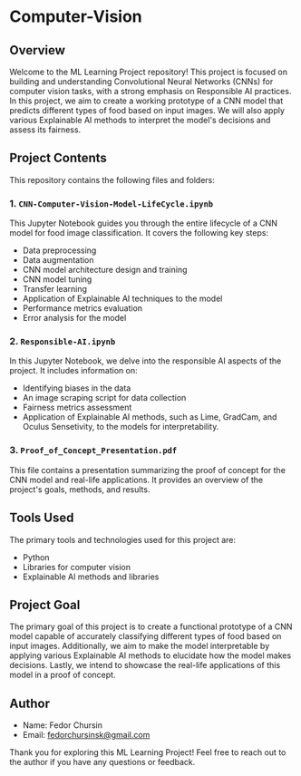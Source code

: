 # Computer-Vision

## Overview

Welcome to the ML Learning Project repository! This project is focused on building and understanding Convolutional Neural Networks (CNNs) for computer vision tasks, with a strong emphasis on Responsible AI practices. In this project, we aim to create a working prototype of a CNN model that predicts different types of food based on input images. We will also apply various Explainable AI methods to interpret the model's decisions and assess its fairness.

## Project Contents

This repository contains the following files and folders:

### 1. `CNN-Computer-Vision-Model-LifeCycle.ipynb`

This Jupyter Notebook guides you through the entire lifecycle of a CNN model for food image classification. It covers the following key steps:
- Data preprocessing
- Data augmentation
- CNN model architecture design and training
- CNN model tuning
- Transfer learning
- Application of Explainable AI techniques to the model
- Performance metrics evaluation
- Error analysis for the model

### 2. `Responsible-AI.ipynb`

In this Jupyter Notebook, we delve into the responsible AI aspects of the project. It includes information on:
- Identifying biases in the data
- An image scraping script for data collection
- Fairness metrics assessment
- Application of Explainable AI methods, such as Lime, GradCam, and Oculus Sensetivity, to the models for interpretability.

### 3. `Proof_of_Concept_Presentation.pdf`

This file contains a presentation summarizing the proof of concept for the CNN model and real-life applications. It provides an overview of the project's goals, methods, and results.

## Tools Used

The primary tools and technologies used for this project are:
- Python
- Libraries for computer vision
- Explainable AI methods and libraries

## Project Goal

The primary goal of this project is to create a functional prototype of a CNN model capable of accurately classifying different types of food based on input images. Additionally, we aim to make the model interpretable by applying various Explainable AI methods to elucidate how the model makes decisions. Lastly, we intend to showcase the real-life applications of this model in a proof of concept.

## Author

- Name: Fedor Chursin
- Email: fedorchursinsk@gmail.com

Thank you for exploring this ML Learning Project! Feel free to reach out to the author if you have any questions or feedback.
